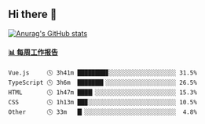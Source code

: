 ## Hi there 👋

[![Anurag's GitHub stats](https://github-readme-stats.vercel.app/api?username=OriLight152)](https://github.com/anuraghazra/github-readme-stats)

<!--
**OriLight152/OriLight152** is a ✨ _special_ ✨ repository because its `README.md` (this file) appears on your GitHub profile.

Here are some ideas to get you started:

- 🔭 I’m currently working on ...
- 🌱 I’m currently learning ...
- 👯 I’m looking to collaborate on ...
- 🤔 I’m looking for help with ...
- 💬 Ask me about ...
- 📫 How to reach me: ...
- 😄 Pronouns: ...
- ⚡ Fun fact: ...
-->

<!-- waka-box start -->
#### <a href="https://gist.github.com/92c8d5b388768c10efcba86e82b7c4fb" target="_blank">📊 每周工作报告</a>
```text
Vue.js     🕓 3h41m ████████▊░░░░░░░░░░░░░░░░░░░ 31.5%
TypeScript 🕓 3h6m  ███████▍░░░░░░░░░░░░░░░░░░░░ 26.5%
HTML       🕓 1h47m ████▎░░░░░░░░░░░░░░░░░░░░░░░ 15.3%
CSS        🕓 1h13m ██▉░░░░░░░░░░░░░░░░░░░░░░░░░ 10.5%
Other      🕓 33m   █▎░░░░░░░░░░░░░░░░░░░░░░░░░░  4.8%
```
<!-- Powered by https://github.com/journey-ad/waka-box-go . -->
<!-- waka-box end -->
